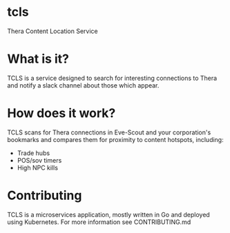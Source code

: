 # tcls
Thera Content Location Service

# What is it?

TCLS is a service designed to search for interesting connections to Thera and notify a slack channel about those which appear.

# How does it work?

TCLS scans for Thera connections in Eve-Scout and your corporation's bookmarks and compares them for proximity to content hotspots, including:

* Trade hubs
* POS/sov timers
* High NPC kills

# Contributing

TCLS is a microservices application, mostly written in Go and deployed using Kubernetes.
For more information see CONTRIBUTING.md
